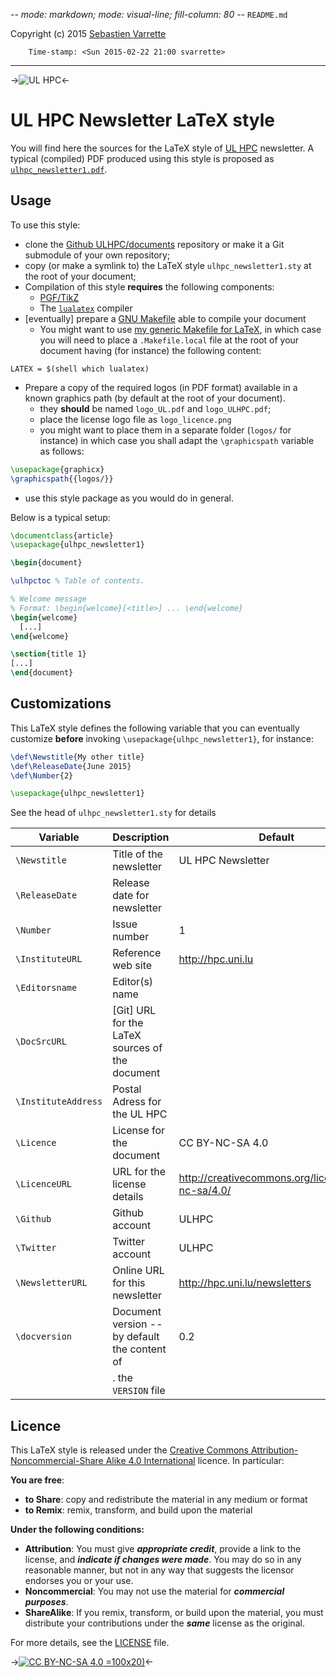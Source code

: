 -*- mode: markdown; mode: visual-line; fill-column: 80 -*-
`README.md`

Copyright (c) 2015 [Sebastien Varrette](mailto:Sebastien.Varrette@uni.lu)

        Time-stamp: <Sun 2015-02-22 21:00 svarrette>

-------------------
->![UL HPC](https://github.com/ULHPC/documents/blob/master/logos/logo_ULHPC.png)<-

# UL HPC Newsletter LaTeX style

You will find here the sources for the LaTeX style of [UL HPC](http://hpc.uni.lu) newsletter.
A typical (compiled) PDF produced using this style is proposed as [`ulhpc_newsletter1.pdf`](ulhpc_newsletter1.pdf).

## Usage

To use this style:

* clone the [Github ULHPC/documents](https://github.com/ULHPC/documents) repository or make it a Git submodule of your own repository;
* copy (or make a symlink to) the LaTeX style `ulhpc_newsletter1.sty` at the root of your document;
* Compilation of this style __requires__ the following components:
   - [PGF/TikZ](http://sourceforge.net/projects/pgf/)
   - The [`lualatex`](http://www.luatex.org/) compiler
* [eventually] prepare a [GNU Makefile](http://www.gnu.org/software/make/manual/make.html) able to compile your document
   - You might want to use [my generic Makefile for LaTeX](https://github.com/Falkor/Makefiles/blob/devel/latex/Makefile), in which case you will need to place a `.Makefile.local` file at the root of your document having (for instance) the following content:

```make
LATEX = $(shell which lualatex)
```
	 
* Prepare a copy of the required logos (in PDF format) available in a known graphics path (by default at the root of your document). 
   - they **should** be named `logo_UL.pdf` and `logo_ULHPC.pdf`;
   - place the license logo file as `logo_licence.png`
   - you might want to place them in a separate folder (`logos/` for instance) in which case you shall adapt the `\graphicspath` variable as follows:

```latex
\usepackage{graphicx}
\graphicspath{{logos/}}
```

* use this style package as you would do in general.

Below is a typical setup:

```latex
\documentclass{article}
\usepackage{ulhpc_newsletter1}

\begin{document}

\ulhpctoc % Table of contents. 

% Welcome message
% Format: \begin{welcome}[<title>] ... \end{welcome}
\begin{welcome}
  [...]
\end{welcome}

\section{title 1}
[...]
\end{document}
```

## Customizations

This LaTeX style defines the following variable that you can eventually customize **before** invoking `\usepackage{ulhpc_newsletter1}`, for instance:

```latex
\def\Newstitle{My other title}
\def\ReleaseDate{June 2015}
\def\Number{2}

\usepackage{ulhpc_newsletter1}
```

See the head of `ulhpc_newsletter1.sty` for details

| Variable            | Description                                     | Default                                           |
|---------------------|-------------------------------------------------|---------------------------------------------------|
| `\Newstitle`        | Title of the newsletter                         | UL HPC Newsletter                                 |
| `\ReleaseDate`      | Release date for newsletter                     |                                                   |
| `\Number`           | Issue number                                    | 1                                                 |
| `\InstituteURL`     | Reference web site                              | http://hpc.uni.lu                                 |
| `\Editorsname`      | Editor(s) name                                  |                                                   |
| `\DocSrcURL`        | [Git] URL for the LaTeX sources of the document |                                                   |
| `\InstituteAddress` | Postal Adress for the UL HPC                    |                                                   |
| `\Licence`          | License for the document                        | CC BY-NC-SA 4.0                                   |
| `\LicenceURL`       | URL for the license details                     | http://creativecommons.org/licenses/by-nc-sa/4.0/ |
| `\Github`           | Github account                                  | ULHPC                                             |
| `\Twitter`          | Twitter account                                 | ULHPC                                             |
| `\NewsletterURL`    | Online URL for this newsletter                  | http://hpc.uni.lu/newsletters                     |
| `\docversion`       | Document version -- by default the content of   | 0.2                                               |
|                     | . the `VERSION` file                            |                                                   |

## Licence

This LaTeX style is released under the [Creative Commons Attribution-Noncommercial-Share Alike 4.0 International](http://creativecommons.org/licenses/by-nc-sa/2.0/fr/deed.en_US)
licence. In particular:

__You are free__:

* __to Share__:  copy and redistribute the material in any medium or format
* __to Remix__:  remix, transform, and build upon the material


__Under the following conditions:__

* __Attribution__: You must give **_appropriate credit_**, provide a link to the license, and **_indicate if changes were made_**. You may do so in any reasonable manner, but not in any way that suggests the licensor endorses you or your use.
* __Noncommercial__: You may not use the material for **_commercial purposes_**.
* __ShareAlike__:    If you remix, transform, or build upon the material, you must distribute your contributions under the **_same_** license as the original.


For more details, see the [LICENSE](LICENSE) file.

->[![CC BY-NC-SA 4.0](https://github.com/ULHPC/documents/blob/master/logos/licences/cc-by-nc-sa.png) =100x20)](https://creativecommons.org/licenses/by-nc-sa/4.0/)<-
